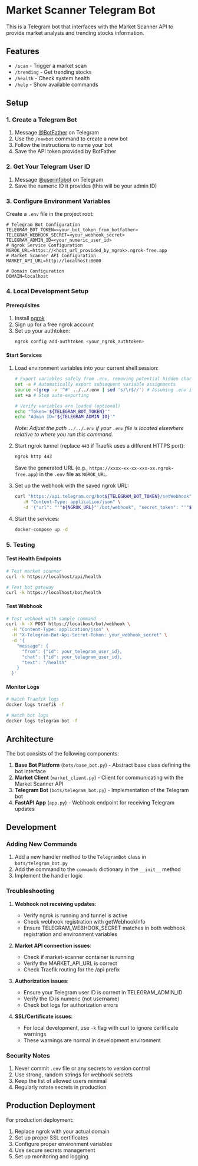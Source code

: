 # Market Scanner Telegram Bot

This is a Telegram bot that interfaces with the Market Scanner API to provide market analysis and trending stocks information.

## Features

- `/scan` - Trigger a market scan
- `/trending` - Get trending stocks
- `/health` - Check system health
- `/help` - Show available commands

## Setup

### 1. Create a Telegram Bot

1. Message [@BotFather](https://t.me/botfather) on Telegram
2. Use the `/newbot` command to create a new bot
3. Follow the instructions to name your bot
4. Save the API token provided by BotFather

### 2. Get Your Telegram User ID

1. Message [@userinfobot](https://t.me/userinfobot) on Telegram
2. Save the numeric ID it provides (this will be your admin ID)

### 3. Configure Environment Variables

Create a `.env` file in the project root:

```env
# Telegram Bot Configuration
TELEGRAM_BOT_TOKEN=<your_bot_token_from_botfather>
TELEGRAM_WEBHOOK_SECRET=<your_webhook_secret>
TELEGRAM_ADMIN_ID=<your_numeric_user_id>
# Ngrok Service Configuration
NGROK_URL=https://<host_url_provided_by_ngrok>.ngrok-free.app
# Market Scanner API Configuration
MARKET_API_URL=http://localhost:8000

# Domain Configuration
DOMAIN=localhost
```

### 4. Local Development Setup

#### Prerequisites
1. Install [ngrok](https://ngrok.com/download)
2. Sign up for a free ngrok account
3. Set up your authtoken:
   ```bash
   ngrok config add-authtoken <your_ngrok_authtoken>
   ```

#### Start Services

1. Load environment variables into your current shell session:
   ```bash
   # Export variables safely from .env, removing potential hidden characters
   set -a # Automatically export subsequent variable assignments
   source <(grep -v '^#' ../../.env | sed 's/\r$//') # Assuming .env is in the IBKR root
   set +a # Stop auto-exporting

   # Verify variables are loaded (optional)
   echo "Token='${TELEGRAM_BOT_TOKEN}'"
   echo "Admin ID='${TELEGRAM_ADMIN_ID}'"
   ```
   *Note: Adjust the path `../../.env` if your `.env` file is located elsewhere relative to where you run this command.*

2. Start ngrok tunnel (replace `443` if Traefik uses a different HTTPS port):
   ```bash
   ngrok http 443
   ```
   Save the generated URL (e.g., `https://xxxx-xx-xx-xxx-xx.ngrok-free.app`) in the `.env` file as `NGROK_URL`.

3. Set up the webhook with the saved ngrok URL:
   ```bash
   curl "https://api.telegram.org/bot${TELEGRAM_BOT_TOKEN}/setWebhook" \
      -H "Content-Type: application/json" \
      -d '{"url": "'"${NGROK_URL}"'/bot/webhook", "secret_token": "'"${TELEGRAM_WEBHOOK_SECRET}"'"}'
   ```

4. Start the services:
   ```bash
   docker-compose up -d
   ```

### 5. Testing

#### Test Health Endpoints
```bash
# Test market scanner
curl -k https://localhost/api/health

# Test bot gateway
curl -k https://localhost/bot/health
```

#### Test Webhook
```bash
# Test webhook with sample command
curl -k -X POST https://localhost/bot/webhook \
  -H "Content-Type: application/json" \
  -H "X-Telegram-Bot-Api-Secret-Token: your_webhook_secret" \
  -d '{
    "message": {
      "from": {"id": your_telegram_user_id},
      "chat": {"id": your_telegram_user_id},
      "text": "/health"
    }
  }'
```

#### Monitor Logs
```bash
# Watch Traefik logs
docker logs traefik -f

# Watch bot logs
docker logs telegram-bot -f
```

## Architecture

The bot consists of the following components:

1. **Base Bot Platform** (`bots/base_bot.py`) - Abstract base class defining the bot interface
2. **Market Client** (`market_client.py`) - Client for communicating with the Market Scanner API
3. **Telegram Bot** (`bots/telegram_bot.py`) - Implementation of the Telegram bot
4. **FastAPI App** (`app.py`) - Webhook endpoint for receiving Telegram updates

## Development

### Adding New Commands

1. Add a new handler method to the `TelegramBot` class in `bots/telegram_bot.py`
2. Add the command to the `commands` dictionary in the `__init__` method
3. Implement the handler logic

### Troubleshooting

1. **Webhook not receiving updates**:
   - Verify ngrok is running and tunnel is active
   - Check webhook registration with getWebhookInfo
   - Ensure TELEGRAM_WEBHOOK_SECRET matches in both webhook registration and environment variables

2. **Market API connection issues**:
   - Check if market-scanner container is running
   - Verify the MARKET_API_URL is correct
   - Check Traefik routing for the /api prefix

3. **Authorization issues**:
   - Ensure your Telegram user ID is correct in TELEGRAM_ADMIN_ID
   - Verify the ID is numeric (not username)
   - Check bot logs for authorization errors

4. **SSL/Certificate issues**:
   - For local development, use `-k` flag with curl to ignore certificate warnings
   - These warnings are normal in development environment

### Security Notes

1. Never commit `.env` file or any secrets to version control
2. Use strong, random strings for webhook secrets
3. Keep the list of allowed users minimal
4. Regularly rotate secrets in production

## Production Deployment

For production deployment:
1. Replace ngrok with your actual domain
2. Set up proper SSL certificates
3. Configure proper environment variables
4. Use secure secrets management
5. Set up monitoring and logging 